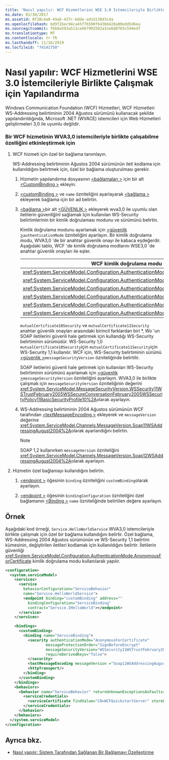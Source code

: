 ```yaml
---
title: 'Nasıl yapılır: WCF Hizmetlerini WSE 3.0 İstemcileriyle Birlikte Çalışmak için Yapılandırma'
ms.date: 03/30/2017
ms.assetid: 0f38c4a0-49a6-437c-bdde-ad1d138d3c4a
ms.openlocfilehash: bd9f2bec94ca45f76590f64366428a00edd5d6ea
ms.sourcegitcommit: fbb8a593a511ce667992502a3ce6d8f65c594edf
ms.translationtype: MT
ms.contentlocale: tr-TR
ms.lasthandoff: 11/16/2019
ms.locfileid: "74141750"
---
```

# <a name="how-to-configure-wcf-services-to-interoperate-with-wse-30-clients"></a>Nasıl yapılır: WCF Hizmetlerini WSE 3.0 İstemcileriyle Birlikte Çalışmak için Yapılandırma

Windows Communication Foundation (WCF) Hizmetleri, WCF Hizmetleri WS-Addressing belirtiminin 2004 Ağustos sürümünü kullanacak şekilde yapılandırıldığında, Microsoft .NET (WVACE) istemcileri için Web Hizmetleri geliştirmeleri 3,0 ile uyumlu değildir.

### <a name="to-enable-a-wcf-service-to-interoperate-with-wse-30-clients"></a>Bir WCF hizmetinin WVA3,0 istemcileriyle birlikte çalışabilme özelliğini etkinleştirmek için

1. WCF hizmeti için özel bir bağlama tanımlayın.

    WS-Addressing belirtiminin Ağustos 2004 sürümünün ileti kodlama için kullanıldığını belirtmek için, özel bir bağlama oluşturulması gerekir.

    1. Hizmetin yapılandırma dosyasının [\<bağlamaları >](../../../../docs/framework/configure-apps/file-schema/wcf/bindings.md) için bir alt [\<CustomBinding >](../../../../docs/framework/configure-apps/file-schema/wcf/custombinding.md) ekleyin.

    2. [\<customBinding >](../../../../docs/framework/configure-apps/file-schema/wcf/custombinding.md) ve `name` özniteliğini ayarlayarak [\<bağlama >](../../configure-apps/file-schema/wcf/bindings.md) ekleyerek bağlama için bir ad belirtin.

    3. [\<bağlama >](../../configure-apps/file-schema/wcf/bindings.md)bir alt [\<GÜVENLIK >](../../../../docs/framework/configure-apps/file-schema/wcf/security-of-custombinding.md) ekleyerek wva3,0 ile uyumlu olan iletilerin güvenlIğInI sağlamak Için kullanılan WS-Security belirtimlerinin bir kimlik doğrulaması modunu ve sürümünü belirtin.

        Kimlik doğrulama modunu ayarlamak için [\<güvenlik >](../../../../docs/framework/configure-apps/file-schema/wcf/security-of-custombinding.md)`authenticationMode` özniteliğini ayarlayın. Bir kimlik doğrulama modu, WVA3,0 'de bir anahtar güvenlik onayı ile kabaca eşdeğerdir. Aşağıdaki tablo, WCF 'de kimlik doğrulama modlarını WSE3,0 'de anahtar güvenlik onayları ile eşler.

        |WCF kimlik doğrulama modu|WVA3,0 anahtar güvenlik onayı|
        |-----------------------------|----------------------------------------|
        |<xref:System.ServiceModel.Configuration.AuthenticationMode.AnonymousForCertificate>|`anonymousForCertificateSecurity`|
        |<xref:System.ServiceModel.Configuration.AuthenticationMode.Kerberos>|`kerberosSecurity`|
        |<xref:System.ServiceModel.Configuration.AuthenticationMode.MutualCertificate>|`mutualCertificate10Security`*|
        |<xref:System.ServiceModel.Configuration.AuthenticationMode.MutualCertificate>|`mutualCertificate11Security`*|
        |<xref:System.ServiceModel.Configuration.AuthenticationMode.UserNameOverTransport>|`usernameOverTransportSecurity`|
        |<xref:System.ServiceModel.Configuration.AuthenticationMode.UserNameForCertificate>|`usernameForCertificateSecurity`|

        `mutualCertificate10Security` ve `mutualCertificate11Security` anahtar güvenlik onayları arasındaki birincil farklardan biri \*, Wo 'un SOAP iletilerini güvenli hale getirmek için kullandığı WS-Security belirtiminin sürümüdür. WS-Security 1,0 `mutualCertificate10Security`için `mutualCertificate11Security`için WS-Security 1,1 kullanılır. WCF için, WS-Security belirtiminin sürümü [\<güvenlik >](../../../../docs/framework/configure-apps/file-schema/wcf/security-of-custombinding.md)`messageSecurityVersion` özniteliğinde belirtilir.

        SOAP iletilerini güvenli hale getirmek için kullanılan WS-Security belirtiminin sürümünü ayarlamak için [\<güvenlik >](../../../../docs/framework/configure-apps/file-schema/wcf/security-of-custombinding.md)`messageSecurityVersion` özniteliğini ayarlayın. WVA3,0 ile birlikte çalışmak için `messageSecurityVersion` özniteliğinin değerini <xref:System.ServiceModel.MessageSecurityVersion.WSSecurity11WSTrustFebruary2005WSSecureConversationFebruary2005WSSecurityPolicy11BasicSecurityProfile10%2A>olarak ayarlayın.

    4. WS-Addressing belirtiminin 2004 Ağustos sürümünün WCF tarafından [\<textMessageEncoding >](../../../../docs/framework/configure-apps/file-schema/wcf/textmessageencoding.md) ekleyerek ve `messageVersion` değerine <xref:System.ServiceModel.Channels.MessageVersion.Soap11WSAddressingAugust2004%2A>olarak ayarlandığını belirtin.

        > [!NOTE]
        > SOAP 1,2 kullanırken `messageVersion` özniteliğini <xref:System.ServiceModel.Channels.MessageVersion.Soap12WSAddressingAugust2004%2A>olarak ayarlayın.

2. Hizmetin özel bağlamayı kullandığını belirtin.

    1. [\<endpoint >](../../../../docs/framework/configure-apps/file-schema/wcf/endpoint-element.md) öğesinin `binding` özniteliğini `customBinding`olarak ayarlayın.

    2. [\<endpoint >](../../../../docs/framework/configure-apps/file-schema/wcf/endpoint-element.md) öğesinin `bindingConfiguration` özniteliğini özel bağlamanın [\<Binding >](../../configure-apps/file-schema/wcf/bindings.md) `name` özniteliğinde belirtilen değere ayarlayın.

## <a name="example"></a>Örnek

Aşağıdaki kod örneği, `Service.HelloWorldService` WVA3,0 istemcileriyle birlikte çalışmak için özel bir bağlama kullandığını belirtir. Özel bağlama, WS-Addressing 2004 Ağustos sürümünün ve WS-Security 1,1 belirtim kümesinin, değiştirilen iletileri kodlamak için kullanıldığını belirtir. İletilerin güvenliği <xref:System.ServiceModel.Configuration.AuthenticationMode.AnonymousForCertificate> kimlik doğrulama modu kullanılarak yapılır.

```xml
<configuration>
  <system.serviceModel>
    <services>
      <service
        behaviorConfiguration="ServiceBehavior"
        name="Service.HelloWorldService">
        <endpoint binding="customBinding" address=""
          bindingConfiguration="ServiceBinding"
          contract="Service.IHelloWorld"></endpoint>
      </service>
    </services>

    <bindings>
      <customBinding>
        <binding name="ServiceBinding">
          <security authenticationMode="AnonymousForCertificate"
                  messageProtectionOrder="SignBeforeEncrypt"
                  messageSecurityVersion="WSSecurity11WSTrustFebruary2005WSSecureConversationFebruary2005WSSecurityPolicy11BasicSecurityProfile10"
                  requireDerivedKeys="false">
          </security>
          <textMessageEncoding messageVersion ="Soap11WSAddressingAugust2004"></textMessageEncoding>
          <httpTransport/>
        </binding>
      </customBinding>
    </bindings>
    <behaviors>
      <behavior name="ServiceBehavior" returnUnknownExceptionsAsFaults="true">
        <serviceCredentials>
          <serviceCertificate findValue="CN=WCFQuickstartServer" storeLocation="LocalMachine" storeName="My" x509FindType="FindBySubjectDistinguishedName"/>
        </serviceCredentials>
      </behavior>
    </behaviors>
  </system.serviceModel>
</configuration>
```

## <a name="see-also"></a>Ayrıca bkz.

- [Nasıl yapılır: Sistem Tarafından Sağlanan Bir Bağlamayı Özelleştirme](../../../../docs/framework/wcf/extending/how-to-customize-a-system-provided-binding.md)
